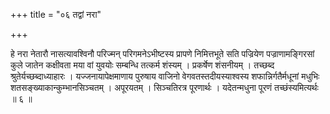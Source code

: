 +++
title = "०६ तद्वां नरा"

+++

हे नरा नेतारौ नासत्यावश्विनौ परिज्मन् परिगमनेऽभीष्टस्य प्रापणे निमित्तभूते सति पज्रियेण पज्राणामङ्गिरसां कुले जातेन कक्षीवता मया वां युवयोः सम्बन्धि तत्कर्म शंस्यम् । प्रकर्षेण शंसनीयम् । तच्छब्द श्रुतेर्यच्छब्दाध्याहारः । यज्जनायापेक्षमाणाय पुरुषाय वाजिनो वेगवतस्तदीयस्याश्वस्य शफान्निर्गतैर्मधूनां मधुभिः शतसङ्ख्याकान्कुम्भानसिञ्चतम् । अपूरयतम् । सिञ्चतिरत्र पूरणार्थः । यदेतन्मधुना पूरणं तच्छंस्यमित्यर्थः ॥ ६ ॥